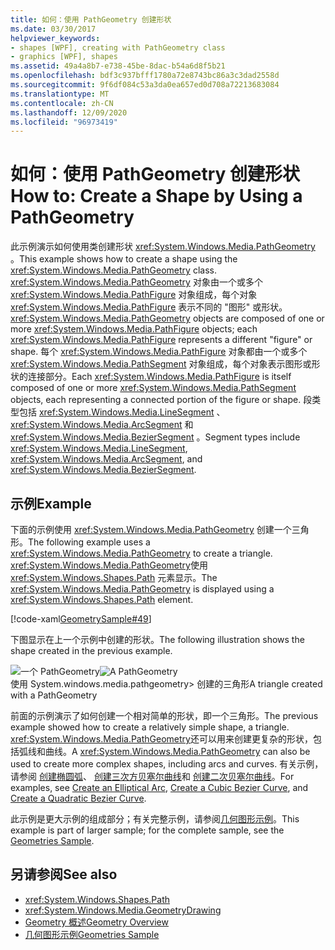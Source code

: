 ```yaml
---
title: 如何：使用 PathGeometry 创建形状
ms.date: 03/30/2017
helpviewer_keywords:
- shapes [WPF], creating with PathGeometry class
- graphics [WPF], shapes
ms.assetid: 49a4a8b7-e738-45be-8dac-b54a6d8f5b21
ms.openlocfilehash: bdf3c937bfff1780a72e8743bc86a3c3dad2558d
ms.sourcegitcommit: 9f6df084c53a3da0ea657ed0d708a72213683084
ms.translationtype: MT
ms.contentlocale: zh-CN
ms.lasthandoff: 12/09/2020
ms.locfileid: "96973419"
---
```

# <a name="how-to-create-a-shape-by-using-a-pathgeometry"></a><span data-ttu-id="2f5dd-102">如何：使用 PathGeometry 创建形状</span><span class="sxs-lookup"><span data-stu-id="2f5dd-102">How to: Create a Shape by Using a PathGeometry</span></span>
<span data-ttu-id="2f5dd-103">此示例演示如何使用类创建形状 <xref:System.Windows.Media.PathGeometry> 。</span><span class="sxs-lookup"><span data-stu-id="2f5dd-103">This example shows how to create a shape using the <xref:System.Windows.Media.PathGeometry> class.</span></span> <span data-ttu-id="2f5dd-104"><xref:System.Windows.Media.PathGeometry> 对象由一个或多个 <xref:System.Windows.Media.PathFigure> 对象组成，每个对象 <xref:System.Windows.Media.PathFigure> 表示不同的 "图形" 或形状。</span><span class="sxs-lookup"><span data-stu-id="2f5dd-104"><xref:System.Windows.Media.PathGeometry> objects are composed of one or more <xref:System.Windows.Media.PathFigure> objects; each <xref:System.Windows.Media.PathFigure> represents a different "figure" or shape.</span></span> <span data-ttu-id="2f5dd-105">每个 <xref:System.Windows.Media.PathFigure> 对象都由一个或多个 <xref:System.Windows.Media.PathSegment> 对象组成，每个对象表示图形或形状的连接部分。</span><span class="sxs-lookup"><span data-stu-id="2f5dd-105">Each <xref:System.Windows.Media.PathFigure> is itself composed of one or more <xref:System.Windows.Media.PathSegment> objects, each representing a connected portion of the figure or shape.</span></span> <span data-ttu-id="2f5dd-106">段类型包括 <xref:System.Windows.Media.LineSegment> 、 <xref:System.Windows.Media.ArcSegment> 和 <xref:System.Windows.Media.BezierSegment> 。</span><span class="sxs-lookup"><span data-stu-id="2f5dd-106">Segment types include <xref:System.Windows.Media.LineSegment>, <xref:System.Windows.Media.ArcSegment>, and <xref:System.Windows.Media.BezierSegment>.</span></span>  
  
## <a name="example"></a><span data-ttu-id="2f5dd-107">示例</span><span class="sxs-lookup"><span data-stu-id="2f5dd-107">Example</span></span>  
 <span data-ttu-id="2f5dd-108">下面的示例使用 <xref:System.Windows.Media.PathGeometry> 创建一个三角形。</span><span class="sxs-lookup"><span data-stu-id="2f5dd-108">The following example uses a <xref:System.Windows.Media.PathGeometry> to create a triangle.</span></span> <span data-ttu-id="2f5dd-109"><xref:System.Windows.Media.PathGeometry>使用 <xref:System.Windows.Shapes.Path> 元素显示。</span><span class="sxs-lookup"><span data-stu-id="2f5dd-109">The  <xref:System.Windows.Media.PathGeometry> is displayed using a <xref:System.Windows.Shapes.Path> element.</span></span>  
  
 [!code-xaml[GeometrySample#49](~/samples/snippets/csharp/VS_Snippets_Wpf/GeometrySample/CS/pathgeometryexample.xaml#49)]  
  
 <span data-ttu-id="2f5dd-110">下图显示在上一个示例中创建的形状。</span><span class="sxs-lookup"><span data-stu-id="2f5dd-110">The following illustration shows the shape created in the previous example.</span></span>  
  
 <span data-ttu-id="2f5dd-111">![一个 PathGeometry](./media/wcpsdk-graphicsmm-pathgeometry-triangle.gif "wcpsdk_graphicsmm_pathgeometry_triangle")</span><span class="sxs-lookup"><span data-stu-id="2f5dd-111">![A PathGeometry](./media/wcpsdk-graphicsmm-pathgeometry-triangle.gif "wcpsdk_graphicsmm_pathgeometry_triangle")</span></span>  
<span data-ttu-id="2f5dd-112">使用 System.windows.media.pathgeometry> 创建的三角形</span><span class="sxs-lookup"><span data-stu-id="2f5dd-112">A triangle created with a PathGeometry</span></span>  
  
 <span data-ttu-id="2f5dd-113">前面的示例演示了如何创建一个相对简单的形状，即一个三角形。</span><span class="sxs-lookup"><span data-stu-id="2f5dd-113">The previous example showed how to create a relatively simple shape, a triangle.</span></span> <span data-ttu-id="2f5dd-114"><xref:System.Windows.Media.PathGeometry>还可以用来创建更复杂的形状，包括弧线和曲线。</span><span class="sxs-lookup"><span data-stu-id="2f5dd-114">A <xref:System.Windows.Media.PathGeometry> can also be used to create more complex shapes, including arcs and curves.</span></span> <span data-ttu-id="2f5dd-115">有关示例，请参阅 [创建椭圆弧](how-to-create-an-elliptical-arc.md)、 [创建三次方贝塞尔曲线](how-to-create-a-cubic-bezier-curve.md)和 [创建二次贝塞尔曲线](how-to-create-a-quadratic-bezier-curve.md)。</span><span class="sxs-lookup"><span data-stu-id="2f5dd-115">For examples, see [Create an Elliptical Arc](how-to-create-an-elliptical-arc.md), [Create a Cubic Bezier Curve](how-to-create-a-cubic-bezier-curve.md), and [Create a Quadratic Bezier Curve](how-to-create-a-quadratic-bezier-curve.md).</span></span>  
  
 <span data-ttu-id="2f5dd-116">此示例是更大示例的组成部分；有关完整示例，请参阅[几何图形示例](https://github.com/Microsoft/WPF-Samples/tree/master/Graphics/Geometry)。</span><span class="sxs-lookup"><span data-stu-id="2f5dd-116">This example is part of larger sample; for the complete sample, see the [Geometries Sample](https://github.com/Microsoft/WPF-Samples/tree/master/Graphics/Geometry).</span></span>  
  
## <a name="see-also"></a><span data-ttu-id="2f5dd-117">另请参阅</span><span class="sxs-lookup"><span data-stu-id="2f5dd-117">See also</span></span>

- <xref:System.Windows.Shapes.Path>
- <xref:System.Windows.Media.GeometryDrawing>
- [<span data-ttu-id="2f5dd-118">Geometry 概述</span><span class="sxs-lookup"><span data-stu-id="2f5dd-118">Geometry Overview</span></span>](geometry-overview.md)
- [<span data-ttu-id="2f5dd-119">几何图形示例</span><span class="sxs-lookup"><span data-stu-id="2f5dd-119">Geometries Sample</span></span>](https://github.com/Microsoft/WPF-Samples/tree/master/Graphics/Geometry)
